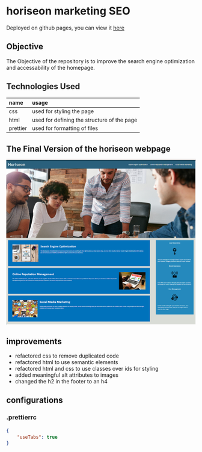 # horiseon marketing SEO

Deployed on github pages, you can view it [here](https://ianssenne.github.io/ch-refactor-marketing/)

## Objective

The Objective of the repository is to improve the search engine optimization and accessability of the homepage.

## Technologies Used

| name     | usage                                       |
| :------- | :------------------------------------------ |
| css      | used for styling the page                   |
| html     | used for defining the structure of the page |
| prettier | used for formatting of files                |

## The Final Version of the horiseon webpage

![The Horiseon webpage as it stands revised.](./readme-assets/page.png)

## improvements

- refactored css to remove duplicated code
- refactored html to use semantic elements
- refactored html and css to use classes over ids for styling
- added meaningful alt attributes to images
- changed the h2 in the footer to an h4

## configurations

### .prettierrc

```json
{
	"useTabs": true
}
```
